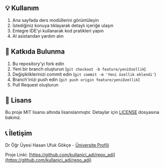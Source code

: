 
## 💡 Kullanım

1. Ana sayfada ders modüllerini görüntüleyin
2. İstediğiniz konuya tıklayarak detaylı içeriğe ulaşın
3. Entegre IDE'yi kullanarak kod pratikleri yapın
4. AI asistandan yardım alın

## 👥 Katkıda Bulunma

1. Bu repository'yi fork edin
2. Yeni bir branch oluşturun (`git checkout -b feature/yeniOzellik`)
3. Değişikliklerinizi commit edin (`git commit -m 'Yeni özellik eklendi'`)
4. Branch'inizi push edin (`git push origin feature/yeniOzellik`)
5. Pull Request oluşturun

## 📝 Lisans

Bu proje MIT lisansı altında lisanslanmıştır. Detaylar için [LICENSE](LICENSE) dosyasına bakınız.

## 📞 İletişim

Dr Öğr Üyesi Hasan Ufuk Gökçe - [Üniversite Profili](https://www.istinye.edu.tr)

Proje Linki: [https://github.com/kullanici_adi/repo_adi](https://github.com/kullanici_adi/repo_adi)
